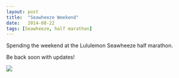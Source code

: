 ```yaml
---
layout: post
title:  "Seawheeze Weekend"
date:   2014-08-22
tags: [Seawheeze, half marathon]
---
```


Spending the weekend at the Lululemon Seawheeze half marathon. 

Be back soon with updates!

![](https://lh6.googleusercontent.com/1pFrqmxxngscNxjjK4tDXkkBBh5nDoRgKdkteatvIeY=w708-h716-no)